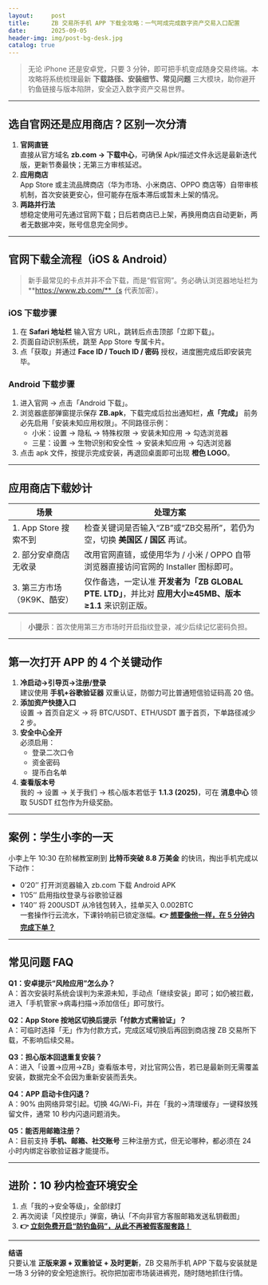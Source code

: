 ```yaml
---
layout:     post
title:      ZB 交易所手机 APP 下载全攻略：一气呵成完成数字资产交易入口配置
date:       2025-09-05
header-img: img/post-bg-desk.jpg
catalog: true
---
```


> 无论 iPhone 还是安卓党，只要 3 分钟，即可把手机变成随身交易终端。本攻略将系统梳理最新 **下载路径、安装细节、常见问题** 三大模块，助你避开钓鱼链接与版本陷阱，安全迈入数字资产交易世界。

---

## 选自官网还是应用商店？区别一次分清

1. **官网直链**  
   直接从官方域名 **zb.com → 下载中心**，可确保 Apk/描述文件永远是最新迭代版，更新节奏最快；无第三方审核延迟。  
2. **应用商店**  
   App Store 或主流品牌商店（华为市场、小米商店、OPPO 商店等）自带审核机制，首次安装更安心，但可能存在版本滞后或暂未上架的情况。  
3. **两路并行法**  
   想稳定使用可先通过官网下载；日后若商店已上架，再换用商店自动更新，两者无数据冲突，账号信息完全同步。

---

## 官网下载全流程（iOS & Android）

> 新手最常见的卡点并非不会下载，而是“假官网”。务必确认浏览器地址栏为 **https://www.zb.com/**（s 代表加密）。

### iOS 下载步骤
1. 在 **Safari 地址栏** 输入官方 URL，跳转后点击顶部「立即下载」。  
2. 页面自动识别系统，跳至 App Store 专属卡片。  
3. 点「获取」并通过 **Face ID / Touch ID / 密码** 授权，进度圈完成后即安装完毕。

### Android 下载步骤
1. 进入官网 → 点击「Android 下载」。  
2. 浏览器底部弹窗提示保存 **ZB.apk**，下载完成后拉出通知栏，**点「完成」** 前务必先启用「安装未知应用权限」。不同路径示例：  
   - 小米：设置 → 隐私 → 特殊权限 → 安装未知应用 → 勾选浏览器  
   - 三星：设置 → 生物识别和安全性 → 安装未知应用 → 勾选浏览器  
3. 点击 apk 文件，按提示完成安装，再退回桌面即可出现 **橙色 LOGO**。

---

## 应用商店下载妙计

| 场景 | 处理方案  
|------|----------  
| 1. App Store 搜索不到 | 检查关键词是否输入“ZB”或“ZB交易所”，若仍为空，切换 **美国区 / 国区** 再试。  
| 2. 部分安卓商店无收录 | 改用官网直链，或使用华为 / 小米 / OPPO 自带浏览器直接访问官网的 Installer 图标即可。  
| 3. 第三方市场（9K9K、酷安） | 仅作备选，一定认准 **开发者为「ZB GLOBAL PTE. LTD」**，并比对 **应用大小≥45MB、版本≥1.1** 来识别正版。

> **小提示**：首次使用第三方市场时开启指纹登录，减少后续记忆密码负担。

---

## 第一次打开 APP 的 4 个关键动作

1. **冷启动→引导页→注册/登录**  
   建议使用 **手机+谷歌验证器** 双重认证，防御力可比普通短信验证码高 20 倍。  
2. **添加资产快捷入口**  
   设置 → 首页自定义 → 将 BTC/USDT、ETH/USDT 置于首页，下单路径减少 2 步。  
3. **安全中心全开**  
   必须启用：  
   - 登录二次口令  
   - 资金密码  
   - 提币白名单  
4. **查看版本号**  
   我的 → 设置 → 关于我们 → 核心版本若低于 **1.1.3 (2025)**，可在 **消息中心** 领取 5USDT 红包作为升级奖励。

---

## 案例：学生小李的一天

小李上午 10:30 在阶梯教室刷到 **比特币突破 8.8 万美金** 的快讯，掏出手机完成以下动作：  
- 0’20’’ 打开浏览器输入 zb.com 下载 Android APK  
- 1’05’’ 启用指纹登录与谷歌验证器  
- 1’40’’ 将 200USDT 从冷钱包转入，挂单买入 0.002BTC  
一套操作行云流水，下课铃响前已锁定涨幅。**👉 [想要像他一样，在 5 分钟内完成下单？](https://okxdog.com/)**

---

## 常见问题 FAQ

**Q1：安卓提示“风险应用”怎么办？**  
A：首次安装时系统会误判为来源未知，手动点「继续安装」即可；如仍被拦截，进入「手机管家→病毒扫描→添加信任」即可放行。

**Q2：App Store 按地区切换后提示「付款方式需验证」？**  
A：可临时选择「无」作为付款方式，完成区域切换后再回到商店搜 ZB 交易所下载，不影响后续交易。

**Q3：担心版本回退重复安装？**  
A：进入「设置→应用→ZB」查看版本号，对比官网公告，若已是最新则无需覆盖安装，数据完全不会因为重新安装而丢失。

**Q4：APP 启动卡住闪退？**  
A：90% 由网络异常引起。切换 4G/Wi-Fi，并在「我的→清理缓存」一键释放残留文件，通常 10 秒内闪退问题消失。

**Q5：能否用邮箱注册？**  
A：目前支持 **手机、邮箱、社交账号** 三种注册方式，但无论哪种，都必须在 24 小时内绑定谷歌验证器才能提币。

---

## 进阶：10 秒内检查环境安全

1. 点「我的→安全等级」，全部绿灯  
2. 再次阅读「风控提示」弹窗，确认「不向非官方客服邮箱发送私钥截图」  
3. **👉 [立刻免费开启“防钓鱼码”，从此不再被假客服套路！](https://okxdog.com/)**  

---

**结语**  
只要认准 **正版来源 + 双重验证 + 及时更新**，ZB 交易所手机 APP 下载与安装就是一场 3 分钟的安全短途旅行。祝你把加密市场装进裤兜，随时随地抓住行情。